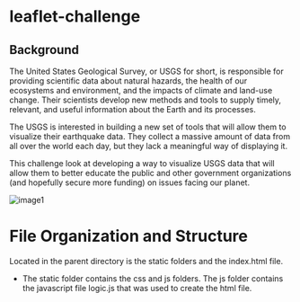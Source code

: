 # leaflet-challenge

## Background

The United States Geological Survey, or USGS for short, is responsible for providing scientific data about natural hazards, the health of our ecosystems and environment, and the impacts of climate and land-use change. Their scientists develop new methods and tools to supply timely, relevant, and useful information about the Earth and its processes.

The USGS is interested in building a new set of tools that will allow them to visualize their earthquake data. They collect a massive amount of data from all over the world each day, but they lack a meaningful way of displaying it. 

This challenge look at developing a way to visualize USGS data that will allow them to better educate the public and other government organizations (and hopefully secure more funding) on issues facing our planet.

![image1](https://user-images.githubusercontent.com/114575703/219026573-541c6be2-4a6c-4af1-b227-d58ca71e9b52.jpg)


# File Organization and Structure

Located in the parent directory is the static folders and the index.html file.

* The static folder contains the css and js folders. The js folder contains the javascript file logic.js that was used to create the html file.


